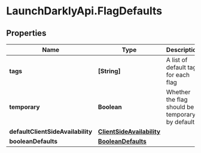 # LaunchDarklyApi.FlagDefaults

## Properties

Name | Type | Description | Notes
------------ | ------------- | ------------- | -------------
**tags** | **[String]** | A list of default tags for each flag | [optional] 
**temporary** | **Boolean** | Whether the flag should be temporary by default | [optional] 
**defaultClientSideAvailability** | [**ClientSideAvailability**](ClientSideAvailability.md) |  | [optional] 
**booleanDefaults** | [**BooleanDefaults**](BooleanDefaults.md) |  | [optional] 


